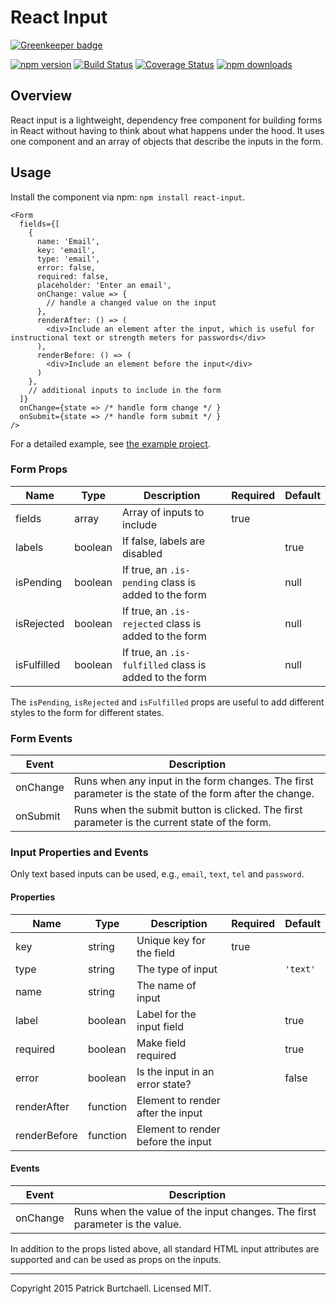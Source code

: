 # React Input

[![Greenkeeper badge](https://badges.greenkeeper.io/pburtchaell/react-input.svg)](https://greenkeeper.io/)

[![npm version](https://badge.fury.io/js/react-input.svg)](http://badge.fury.io/js/react-input) [![Build Status](https://travis-ci.org/pburtchaell/react-input.svg?branch=master)](https://travis-ci.org/pburtchaell/react-input) [![Coverage Status](https://coveralls.io/repos/github/pburtchaell/react-input/badge.svg)](https://coveralls.io/github/pburtchaell/react-input) [![npm downloads](https://img.shields.io/npm/dm/react-input.svg?style=flat)](https://www.npmjs.com/package/react-input)

## Overview

React input is a lightweight, dependency free component for building forms in React without having to think about what happens under the hood. It uses one component and an array of objects that describe the inputs in the form.

## Usage

Install the component via npm: `npm install react-input`.

```
<Form
  fields={[
    {
      name: 'Email',
      key: 'email',
      type: 'email',
      error: false,
      required: false,
      placeholder: 'Enter an email',
      onChange: value => {
        // handle a changed value on the input
      },
      renderAfter: () => (
        <div>Include an element after the input, which is useful for instructional text or strength meters for passwords</div>
      ),
      renderBefore: () => (
        <div>Include an element before the input</div>
      )
    },
    // additional inputs to include in the form
  ]}
  onChange={state => /* handle form change */ }
  onSubmit={state => /* handle form submit */ }
/>
```

For a detailed example, see [the example project](/example).

### Form Props

| Name        | Type     | Description                                              | Required  | Default  |
|-------------|----------|----------------------------------------------------------|---------- |----------|
| fields      | array    | Array of inputs to include                               | true      |          |
| labels      | boolean  | If false, labels are disabled                            |           | true     |
| isPending   | boolean  | If true, an `.is-pending` class is added to the form     |           | null     |
| isRejected  | boolean  | If true, an `.is-rejected` class is added to the form    |           | null     |
| isFulfilled | boolean  | If true, an `.is-fulfilled` class is added to the form   |           | null     |

The `isPending`, `isRejected` and `isFulfilled` props are useful to add different styles to the form for different states.

### Form Events

| Event     | Description                                                                                             |
|---------  |---------------------------------------------------------------------------------------------------------|
| onChange  | Runs when any input in the form changes. The first parameter is the state of the form after the change. |
| onSubmit  | Runs when the submit button is clicked. The first parameter is the current state of the form.           |

### Input Properties and Events

Only text based inputs can be used, e.g., `email`, `text`, `tel` and `password`.

#### Properties

| Name         | Type     | Description                     | Required  | Default  |
|--------------|----------|---------------------------------|---------- |----------|
| key          | string   | Unique key for the field        | true      |          |
| type         | string   | The type of input               |           |`'text'`  |
| name         | string   | The name of input               |           |          |
| label        | boolean  | Label for the input field       |           | true     |
| required     | boolean  | Make field required             |           | true     |
| error        | boolean  | Is the input in an error state? |           | false    |
| renderAfter  | function | Element to render after the input   |           |          |
| renderBefore | function | Element to render before the input  |           |          |

#### Events

| Event     | Description                                                                 |
|---------  |-----------------------------------------------------------------------------|
| onChange  | Runs when the value of the input changes. The first parameter is the value. |

In addition to the props listed above, all standard HTML input attributes are supported and can be used as props on the inputs.

---
Copyright 2015 Patrick Burtchaell. Licensed MIT.
